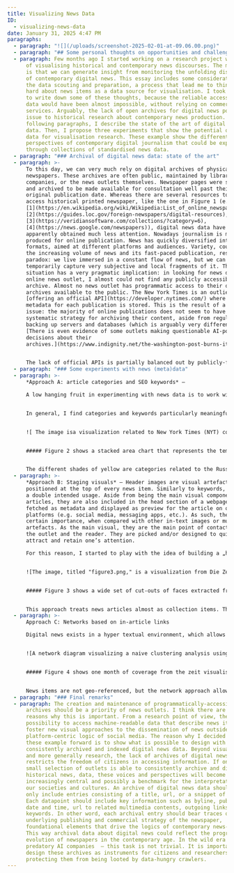 ```yaml
---
title: Visualizing News Data
ID:
  - visualizing-news-data
date: January 31, 2025 4:47 PM
paragraphs:
  - paragraph: "![](/uploads/screenshot-2025-02-01-at-09.06.00.png)"
  - paragraph: "## Some personal thoughts on opportunities and challenges"
  - paragraph: Few months ago I started working on a research project with the idea
      of visualising historical and contemporary news discourses. The main idea
      is that we can generate insight from monitoring the unfolding discourses
      of contemporary digital news. This essay includes some considerations on
      the data scouting and preparation, a process that lead me to think very
      hard about news items as a data source for visualisation. I took some time
      to write down some of these thoughts, because the reliable access to news
      data would have been almost impossible, without relying on commercial
      services. Arguably, the lack of open archives for digital news poses an
      issue to historical research about contemporary news production. In the
      following paragraphs, I describe the state of the art of digital news
      data. Then, I propose three experiments that show the potential of news
      data for visualisation research. These example show the different
      perspectives of contemporary digital journalism that could be explored
      through collections of standardised news data.
  - paragraph: "### Archival of digital news data: state of the art"
  - paragraph: >-
      To this day, we can very much rely on digital archives of physical
      newspapers. These archives are often public, maintained by libraries, tech
      companies, or the news outlets themselves. Newspaper pages were scanned
      and archived to be made available for consultation well past their
      original publication date. Whereas there are several resources to freely
      access historical printed newspaper, like the one in Figure 1 (e.g.
      [1](https://en.wikipedia.org/wiki/Wikipedia:List_of_online_newspaper_archives),
      [2](https://guides.loc.gov/foreign-newspapers/digital-resources),
      [3](https://veridiansoftware.com/collections/?category=6),
      [4](https://news.google.com/newspapers)), digital news data have
      apparently obtained much less attention. Nowadays journalism is mostly
      produced for online publication. News has quickly diversified into several
      formats, aimed at different platforms and audiences. Variety, coupled with
      the increasing volume of news and its fast-paced publication, results in a
      paradox: we live immersed in a constant flow of news, but we can only
      temporarily capture very subjective and local fragments of it. This
      situation has a very pragmatic implication: in looking for news data from
      online news outlet, I almost could not find any publicly accessible
      archive. Almost no news outlet has programmatic access to their own
      archives available to the public. The New York Times is an outlier,
      [offering an official API](https://developer.nytimes.com/) where the
      metadata for each publication is stored. This is the result of a systemic
      issue: the majority of online publications does not seem to have a
      systematic strategy for archiving their content, aside from regularly
      backing up servers and databases (which is arguably very different).
      [There is even evidence of some outlets making questionable AI-powered
      decisions about their
      archives.](https://www.indignity.net/the-washington-post-burns-its-own-archive/)


      The lack of official APIs is partially balanced out by publicly-funded endeavours like [Media Cloud ](https://www.mediacloud.org/documentation/search-api-guide)and the [European Media Monitor (EMM)](https://emm.newsbrief.eu/overview.html). As of today, EMM does not allow access to its API. Instead, Media Cloud can be considered one of the closest things to an archive of news. It is open and offers more than 200 millions articles from curated sources. However, the API does not provide with the article metadata or content – due to copyright restrictions. Technically, the content can be scraped – however, the task becomes complex when dealing with thousands of different sources and the various restrictions implemented by news outlets on their webpages. Additionally, the necessity for scraping information makes data prone to changes and does not enforce a consistent structure across datasets. For now, in the context of my research, I found that the most comprehensive way to obtain current and historical news coverage is to use commercial APIs. These services provide access to articles, and most importantly, their metadata. Aside from being questionable for many reasons, I believe few of these APIs have a very good way to structure and dispatch information to their paying costumers. Some of them offer very comprehensive and well-structured news data. In experimenting with the sample datasets obtained from these APIs, I found several interesting avenues for media and visualisation research in the context of news production.
  - paragraph: "### Some experiments with news (meta)data"
  - paragraph: >-
      *Approach A: article categories and SEO keywords* –

      A low hanging fruit in experimenting with news data is to work with public categories and SEO keywords. Possibly, these terms are explicitly set by authors and/or editors to publicly categorise a specific news entry. These public keywords are intended as navigation anchors for readers, they make sub-sets of interrelated news item accessible. SEO keywords are more difficult to define. These terms only partially match public categories and are used to index the article on search engines. However, SEO keywords remain relevant, as they are strategically chosen to make the article perform well on search engines.


      In general, I find categories and keywords particularly meaningful. They straddle a very adequate level of abstraction: they describe the article content, while remaining generic enough to match to more than one story. Also, these categories efficiently express the belonging of a specific item to a broader collection within a news outlet. Visualising categories means offering a historical overview of how important certain topics within daily news coverage. Such approach can easily rely on the metaphor of “flow”, which is a somewhat intuitive way to discuss (and visualise) news. For instance, [TopTom](https://densitydesign.org/research/topic-tomographies-a-visual-approach-to-distil-information-from-media-streams/#Interface) (Gobbo et al., 2017) is a solid example of how to visualise a news data flow. The result is a visually straightforward and compelling stream of articles, distilled into their key concepts. Similarly, Figure 2 is a quick experiment I did visualising one year of New York Times along its most used categories. The visualisation shows the development of the top keywords (appearing in at least 100 articles) across the whole coverage.


      ![ The image isa visualization related to New York Times (NYT) coverage in 2023. It highlights the most common categories of news articles, specifically those with over 100 articles published within the year. The key topics mentioned include: Terrorism Palestinians Israel-Gaza War (2023) Defense and Military Forces Israel Hamas Gaza Strip Russian Invasion of Ukraine Ukraine Casualties The visualization uses a stacked area chart, to show the prominence of these topics in NYT's reporting. The data is sourced from "Data.NYT," indicating it is based on the newspaper's own analytics or database. The image emphasizes the significant focus on conflicts, particularly the Israel-Gaza War and the Russian invasion of Ukraine, reflecting major global events in 2023.](/uploads/pn-2-nyt-coverage.png "Figure 2 shows a stacked area chart that represents the temporal development of keywords associated with war in the 2023 coverage from the NYT. The time is on the x-axis. the absolute number of times a keyword appears in the dataset is mapped to the y-Axis.")


      ##### Figure 2 shows a stacked area chart that represents the temporal development of keywords associated with war in the 2023 coverage from the NYT. The time is on the x-axis. the absolute number of times a keyword appears in the dataset is mapped to the y-Axis.


      The different shades of yellow are categories related to the Russia-Ukraine conflict, whereas the different shades of blue are categories specific to Israel and Palestine. It is noticeable how importance quickly changes for individual keywords, as the second conflict explodes, in October 2023. This shows precise editorial choices within the NYT: one conflict surpasses another in how often it is covered with the new supplanting the old. Such approach is promising, but poses an important limitation: individual articles (and their context) are lost. An interesting challenge would be to implement in a more sophisticated level of detail, showing how groups of categories overlap over time and the individual articles they represent.
  - paragraph: >-
      *Approach B: Staging visuals* – Header images are visual artefacts
      positioned at the top of every news item. Similarly to keywords, they have
      a double intended usage. Aside from being the main visual component of
      articles, they are also included in the head section of a webpage to be
      fetched as metadata and displayed as preview for the article on other
      platforms (e.g. social media, messaging apps, etc.). As such, they have a
      certain importance, when compared with other in-text images or multimedia
      artefacts. As the main visual, they are the main point of contact between
      the outlet and the reader. They are picked and/or designed to quickly
      attract and retain one’s attention. 

      For this reason, I started to play with the idea of building a „hyper-visual“ newspaper. If we were to remove everything but images, how would news look like? I immediately thought of collaging, specifically these ‚90s-style diary entries and posters with “celebrity crushes”. Basically, cut-outs of the same face (belonging to a beloved actor or actress) are sampled from magazines and collaged together. I started with a sub-selection of my data: photos of people. After implementing a rudimental facial recognition pipeline, I was able to extract and mask almost all human faces belonging to one month of news coverage by the German newspaper Zeit. In Figure 3, a dump of some 100 cut-outs gives an idea of how such collaging could work out.


      ![The image, titled "figure3.png," is a visualization from Die Zeit in November 2024. It showcases a random selection of faces featured in the publication's coverage over the course of one month. The visualization includes a collage of these faces, representing the diversity of individuals covered in the news during that period. Politicians like Olaf Scholz, Donald Trump, and Giorgia Melon are part of the collage.](/uploads/figure3.png "Figure 3 shows a wide set of cut-outs of faces extracted from the header images of Zeit. The cut-outs are randomly arranged on a rectangular surface.")


      ##### Figure 3 shows a wide set of cut-outs of faces extracted from the header images of Die Zeit. The cut-outs are randomly arranged on a rectangular surface.


      This approach treats news articles almost as collection items. There are several examples of digitised museum collections, where the images become the main protagonist of the visualisation (i.e. ). In this particular case, the curatorial work of selecting only a certain type of image is done through computer vision. Among other projects, [recent work from the GRADIM Team at the UCLAB Potsdam](https://gradim.fh-potsdam.de/prototypes/contactsheets/contactSheets.html) has brought evidence about how facial recognition and computer-enhanced curation could be an interesting tool for the digital humanities. I believe this could be true also for visualising news coverage. In particular, it could be interesting to see how the comparison between different outlets could play out. Especially to answer questions connected to visual culture and its impact on the presentation of contemporary news.
  - paragraph: >-
      Approach C: Networks based on in-article links 

      Digital news exists in a hyper textual environment, which allows for the cross-referencing of sources and articles. One article often contains hyperlinks pointing to other articles from the same outlet or external webpages. Visualising the incoming and outgoing connections from and to news articles poses an interesting approach to unveil the internal logics of publishing, where certain topics and items gain centrality compared to others. Such approach shows the different hierarchies and connections between topics, as related content always reference each other. Without even analysing the data, the first noticeable pattern is that news outlets tend to reference themselves. Links pointing to external pages (other news outlets, websites, etc.) are considerably much more rare than internal links pointed to the outlet own reporting. This evidence gave me the idea of designing a network of connections between articles within one news outlet. In particular, I find interesting the potential to show how one newspaper builds its own structure on a macroscopic level.


      ![A network diagram visualizing a naive clustering analysis using the K-means algorithm on Zeit news articles from November 2024. The diagram represents connections between articles or topics, with nodes representing individual articles or themes and edges showing relationships or similarities between them.](/uploads/screenshot-2025-02-01-at-09.06.56.png "Figure 4 shows one month of coverage from the zeit visualised as a network. At the centre, one main cluster of articles is formed. Smaller clusters, composed by a handful of articles, are pushed to the margin of the canvas. ")


      ##### Figure 4 shows one month of coverage from the zeit visualised as a network. At the centre, one main cluster of articles is formed. Smaller clusters, composed by a handful of articles, are pushed to the margin of the canvas. 


      News items are not geo-referenced, but the network approach allows for a unique arrangement of individual entities in space. In Figure 4, articles are represented as nodes. If one article is linked to another, the nodes are visually connected to each other. The colour of single nodes express the main topic of the article. Only some items are consistently linked to each other. Some other constitute their own small constellation. The network unveils also the tendency for articles belonging to the same category to be close to each other, with only some nodes acting as “glue” between two or more different topics. What is missing from this experiment are the addition of external links, as well as a temporal perspective. These two dimensions are important. On the one hand, the integration of articles from other news outlets could show how different newsrooms influence each other. On the other hand, the addition of historical news data could show the “lifespan” of articles, revealing how certain topics evolve and what nodes remain the most relevant over time.
  - paragraph: "### Final remarks"
  - paragraph: The creation and maintenance of programmatically-accessible online
      archives should be a priority of news outlets. I think there are several
      reasons why this is important. From a research point of view, the
      possibility to access machine-readable data that describe news items could
      foster new visual approaches to the dissemination of news outside of the
      platform-centric logic of social media. The reason why I decided to bring
      these example forward is to show what is possible to design with
      consistently archived and indexed digital news data. Beyond visualization
      and more generally research, the lack of archives of digital news
      restricts the freedom of citizens in accessing information. If only a
      small selection of outlets is able to consistently archive and disseminate
      historical news, data, these voices and perspectives will become
      increasingly central and possibly a benchmark for the interpretation of
      our societies and cultures. An archive of digital news data should not
      only include entries consisting of a title, url, or a snippet of text.
      Each datapoint should include key information such as byline, publication
      date and time, url to related multimedia contents, outgoing links, and SEO
      keywords. In other word, each archival entry should bear traces of the
      underlying publishing and commercial strategy of the newspaper,
      foundational elements that drive the logics of contemporary news-making.
      This way archival data about digital news could reflect the progressive
      evolution of newspapers in the contemporary age. In the wild era of
      predatory AI companies  – this task is not trivial. It is important to
      design these archives as instruments for citizens and researchers, while
      protecting them from being looted by data-hungry crawlers.
---
```

